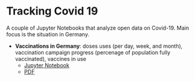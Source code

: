 # Tracking Covid 19

A couple of Jupyter Notebooks that analyze open data on Covid-19.
Main focus is the situation in Germany.

* **Vaccinations in Germany**: doses uses (per day, week, and month), vaccination campaign progress (percenage of population fully vaccinated), vaccines in use
    * [Jupyter Notebook](vaccination.ipynb)
    * [PDF](vaccination.pdf)